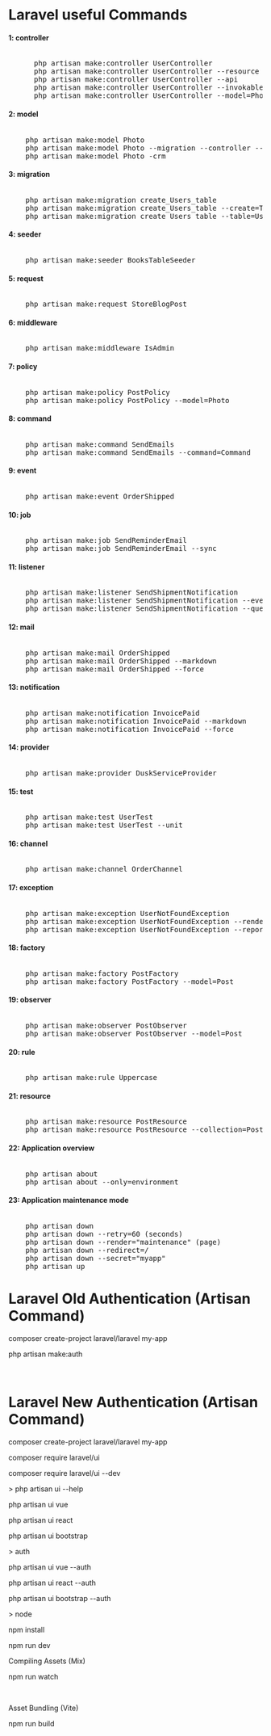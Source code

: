 <!DOCTYPE html>
<html>
<head>
</head>
<body>
<h1>Laravel useful Commands</h1>
 
 
<h4>1: controller</h4>
<pre> 
	  php artisan make:controller UserController 
	  php artisan make:controller UserController --resource  
	  php artisan make:controller UserController --api  
	  php artisan make:controller UserController --invokable 
	  php artisan make:controller UserController --model=Photo 
</pre> 

<h4>2: model </h4>
<pre> 
	php artisan make:model Photo
	php artisan make:model Photo --migration --controller --resource 
	php artisan make:model Photo -crm 
</pre> 

<h4>3: migration  </h4>
<pre> 
	php artisan make:migration create_Users_table 
	php artisan make:migration create_Users_table --create=Table  
	php artisan make:migration create_Users_table --table=Users 
</pre> 

<h4>4: seeder   </h4>
<pre> 
	php artisan make:seeder BooksTableSeeder 
</pre> 


<h4>5: request    </h4>
<pre> 
	php artisan make:request StoreBlogPost  
</pre> 

<h4>6: middleware     </h4>
<pre> 
	php artisan make:middleware IsAdmin   
</pre> 

<h4>7: policy      </h4>
<pre> 
	php artisan make:policy PostPolicy
	php artisan make:policy PostPolicy --model=Photo     
</pre> 

<h4>8: command       </h4>
<pre> 
	php artisan make:command SendEmails 
	php artisan make:command SendEmails --command=Command      
</pre> 

<h4>9: event        </h4>
<pre> 
	php artisan make:event OrderShipped     
</pre> 

<h4>10: job         </h4>
<pre> 
	php artisan make:job SendReminderEmail    
	php artisan make:job SendReminderEmail --sync 
</pre> 

<h4>11: listener          </h4>
<pre> 
	php artisan make:listener SendShipmentNotification     
	php artisan make:listener SendShipmentNotification --event=Event 
	php artisan make:listener SendShipmentNotification --queued 
</pre> 


<h4>12: mail           </h4>
<pre> 
	php artisan make:mail OrderShipped     
	php artisan make:mail OrderShipped --markdown  
	php artisan make:mail OrderShipped --force 
</pre> 

<h4>13: notification            </h4>
<pre> 
	php artisan make:notification InvoicePaid      
	php artisan make:notification InvoicePaid --markdown  
	php artisan make:notification InvoicePaid --force 
</pre> 

<h4>14: provider             </h4>
<pre> 
	php artisan make:provider DuskServiceProvider  
</pre>

<h4>15: test              </h4>
<pre> 
	php artisan make:test UserTest
	php artisan make:test UserTest --unit    
</pre> 

<h4>16: channel               </h4>
<pre> 
	php artisan make:channel OrderChannel  
</pre> 

<h4>17: exception                </h4>
<pre> 
	php artisan make:exception UserNotFoundException
	php artisan make:exception UserNotFoundException --render
	php artisan make:exception UserNotFoundException --report     
</pre> 

<h4>18: factory                 </h4>
<pre> 
	php artisan make:factory PostFactory 
	php artisan make:factory PostFactory --model=Post     
</pre> 

<h4>19: observer                  </h4>
<pre> 
	php artisan make:observer PostObserver  
	php artisan make:observer PostObserver --model=Post    
</pre> 

<h4>20: rule</h4>
<pre> 
	php artisan make:rule Uppercase 
</pre> 

<h4>21: resource</h4>
<pre> 
	php artisan make:resource PostResource
	php artisan make:resource PostResource --collection=Post  
</pre> 

<h4>22: Application overview</h4>
<pre> 
	php artisan about
	php artisan about --only=environment 
</pre>

<h4>23: Application maintenance mode</h4>
<pre> 
	php artisan down
	php artisan down --retry=60 (seconds)
	php artisan down --render="maintenance" (page)
	php artisan down --redirect=/
	php artisan down --secret="myapp"
	php artisan up
</pre>

<h1>Laravel Old Authentication (Artisan Command)</h1>
<p>composer create-project laravel/laravel my-app</p>
<p>php artisan make:auth</p>
<br>

<h1>Laravel New Authentication (Artisan Command)</h1>
<p>composer create-project laravel/laravel my-app</p>
<p>composer require laravel/ui</p> 
<p>composer require laravel/ui --dev</p>

<p> > php artisan ui --help </p>
<p>php artisan ui vue</p>
<p>php artisan ui react</p>
<p>php artisan ui bootstrap</p>

<p> > auth </p>
<p>php artisan ui vue --auth </p>
<p>php artisan ui react --auth</p>
<p>php artisan ui bootstrap --auth</p>

<p>> node</p>
<p>npm install</p>
<p>npm run dev</p>
<p>Compiling Assets (Mix)</p>
<p>npm run watch</p><br>
<p>Asset Bundling (Vite)</p>
<p>npm run build</p>
</body>
</html>
